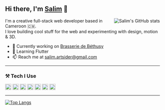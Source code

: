 ## Hi there, I'm [Salim](https://salim.altplus.dev) 👋

<img align="right" src="https://github-readme-stats.vercel.app/api?username=artsiders&show_icons=true&theme=github_dark" alt="Salim's GitHub stats" />

I'm a creative full-stack web developer based in Cameroon 🇨🇲.  
I love building cool stuff for the web and experimenting with design, motion & 3D.

- 🚀 Currently working on [Brasserie de Béthusy](https://brasserie-de-bethusy.vercel.app/)
- 🌱 Learning Flutter
- 📫 Reach me at [salim.artsider@gmail.com](mailto:salim.artsider@gmail.com)

---

### ⚒️ Tech I Use

<code><img height="20" src="https://skillicons.dev/icons?i=ts" alt="TypeScript" /></code>
<code><img height="20" src="https://skillicons.dev/icons?i=react" alt="React" /></code>
<code><img height="20" src="https://skillicons.dev/icons?i=nextjs" alt="Next.js" /></code>
<code><img height="20" src="https://skillicons.dev/icons?i=tailwind" alt="Tailwind CSS" /></code>
<code><img height="20" src="https://skillicons.dev/icons?i=nodejs" alt="Node.js" /></code>
<code><img height="20" src="https://skillicons.dev/icons?i=wordpress" alt="WordPress" /></code>
<code><img height="20" src="https://skillicons.dev/icons?i=blender" alt="Blender" /></code>

---

[![Top Langs](https://github-readme-stats.vercel.app/api/top-langs/?username=artsiders&layout=compact&theme=github_dark)](https://github.com/artsiders)

